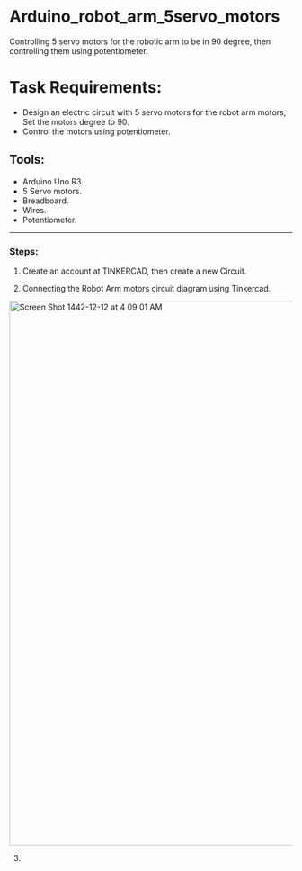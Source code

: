 # Arduino_robot_arm_5servo_motors
Controlling 5 servo motors for the robotic arm to be in 90 degree, then controlling  them using potentiometer.

# Task Requirements:
- Design an electric circuit with 5 servo motors for the robot arm motors, Set the motors degree to 90.
- Control the motors using potentiometer.

## **Tools:**
- Arduino Uno R3.
- 5 Servo motors.
- Breadboard.
- Wires.
- Potentiometer.

--- 

### **Steps:**

1. Create an account at TINKERCAD, then create a new Circuit.

2. Connecting the Robot Arm motors circuit diagram using Tinkercad.

<img width="968" alt="Screen Shot 1442-12-12 at 4 09 01 AM" src="https://user-images.githubusercontent.com/86277104/126581523-9c752b2e-2496-48c4-a809-541e24d8b2a9.png">

3. 
